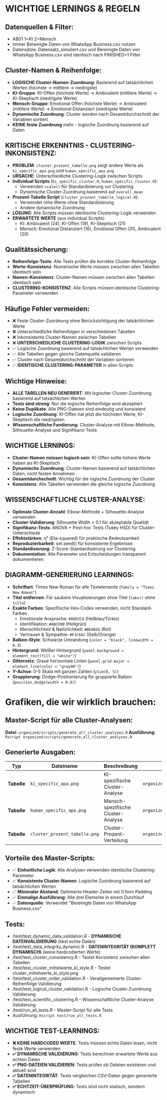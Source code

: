 # WICHTIGE LERNINGS & REGELN

## Datenquellen & Filter:
- AB01 1=KI 2=Mensch
- Immer Bereinigte Daten von WhatsApp Business.csv nutzen
- Datensätze: Datensatz_simuliert.csv und Bereinigte Daten von WhatsApp Business.csv sind identisch nach FINISHED=1 Filter

## Cluster-Namen & Reihenfolge:
- **LOGISCHE Cluster-Namen-Zuordnung**: Basierend auf tatsächlichen Werten (höchste → mittlere → niedrigste)
- **KI-Gruppe**: KI-Offen (höchste Werte) → Ambivalent (mittlere Werte) → KI-Skeptisch (niedrigste Werte)
- **Mensch-Gruppe**: Emotional Offen (höchste Werte) → Ambivalent (mittlere Werte) → Emotional Distanziert (niedrigste Werte)
- **Dynamische Zuordnung**: Cluster werden nach Gesamtdurchschnitt der Variablen sortiert
- **KEINE feste Zuordnung** mehr - logische Zuordnung basierend auf Daten

## KRITISCHE ERKENNTNIS - CLUSTERING-INKONSISTENZ:
- **PROBLEM**: `cluster_prozent_tabelle.png` zeigt andere Werte als `ki_specific_apa.png` und `human_specific_apa.png`
- **URSACHE**: Unterschiedliche Clustering-Logik zwischen Scripts
- **Individual Scripts** (`ki_specific_cluster.R`, `human_specific_cluster.R`):
  - Verwenden `scale()` für Standardisierung vor Clustering
  - Dynamische Cluster-Zuordnung basierend auf `overall_mean`
- **Prozent-Tabelle Script** (`cluster_prozent_tabelle_logical.R`):
  - Verwendet rohe Werte ohne Standardisierung
  - Andere dynamische Zuordnung
- **LÖSUNG**: Alle Scripts müssen identische Clustering-Logik verwenden
- **ERWARTETE WERTE** (aus individual Scripts):
  - KI: Ambivalent (24), KI-Offen (19), KI-Skeptisch (21)
  - Mensch: Emotional Distanziert (16), Emotional Offen (31), Ambivalent (20)

## Qualitätssicherung:
- **Reihenfolge-Tests**: Alle Tests prüfen die korrekte Cluster-Reihenfolge
- **Werte-Konsistenz**: Numerische Werte müssen zwischen allen Tabellen identisch sein
- **Namen-Konsistenz**: Cluster-Namen müssen zwischen allen Tabellen identisch sein
- **CLUSTERING-KONSISTENZ**: Alle Scripts müssen identische Clustering-Parameter verwenden

## Häufige Fehler vermeiden:
- ❌ Feste Cluster-Zuordnung ohne Berücksichtigung der tatsächlichen Werte
- ❌ Unterschiedliche Reihenfolgen in verschiedenen Tabellen
- ❌ Inkonsistente Cluster-Namen zwischen Tabellen
- ❌ **UNTERSCHIEDLICHE CLUSTERING-LOGIK** zwischen Scripts
- ✅ Logische Zuordnung basierend auf tatsächlichen Werten verwenden
- ✅ Alle Tabellen gegen gleiche Datenquelle validieren
- ✅ Cluster nach Gesamtdurchschnitt der Variablen sortieren
- ✅ **IDENTISCHE CLUSTERING-PARAMETER** in allen Scripts

## Wichtige Hinweise:
- **ALLE TABELLEN NEU GENERIERT**: Mit logischer Cluster-Zuordnung basierend auf tatsächlichen Werten
- **Tests sind streng**: Nur die logische Reihenfolge wird akzeptiert
- **Keine Duplikate**: Alle PNG-Dateien sind eindeutig und konsistent
- **Logische Zuordnung**: KI-Offen hat jetzt die höchsten Werte, KI-Skeptisch die niedrigsten
- **Wissenschaftliche Fundierung**: Cluster-Analyse mit Elbow-Methode, Silhouette-Analyse und Signifikanz-Tests

## WICHTIGE LERNINGS:
- **Cluster-Namen müssen logisch sein**: KI-Offen sollte höhere Werte haben als KI-Skeptisch
- **Dynamische Zuordnung**: Cluster-Namen basierend auf tatsächlichen Daten, nicht festen Annahmen
- **Gesamtdurchschnitt**: Wichtig für die logische Zuordnung der Cluster
- **Konsistenz**: Alle Tabellen verwenden die gleiche logische Zuordnung

## WISSENSCHAFTLICHE CLUSTER-ANALYSE:
- **Optimale Cluster-Anzahl**: Elbow-Methode + Silhouette-Analyse verwenden
- **Cluster-Validierung**: Silhouette Width > 0.1 für akzeptable Qualität
- **Signifikanz-Tests**: ANOVA + Post-hoc Tests (Tukey HSD) für Cluster-Unterschiede
- **Effektstärken**: η² (Eta-squared) für praktische Bedeutsamkeit
- **Reproduzierbarkeit**: set.seed() für konsistente Ergebnisse
- **Standardisierung**: Z-Score-Standardisierung vor Clustering
- **Dokumentation**: Alle Parameter und Entscheidungen transparent dokumentieren

## DIAGRAMM-GENERIERUNG LEARNINGS:
- **Schriftart**: Times New Roman für alle Textelemente (`family = "Times New Roman"`)
- **Titel entfernen**: Für saubere Visualisierungen ohne Titel (`labs()` ohne `title`)
- **Exakte Farben**: Spezifische Hex-Codes verwenden, nicht Standard-Farben
  - Emotionale Ansprache: `#8DD3C8` (Hellblau/Türkis)
  - Identifikation: `#ABCD9B` (Hellgrün)
  - Menschlichkeit & Natürlichkeit: `#BE4B5A` (Rot)
  - Vertrauen & Sympathie: `#F1C682` (Gelb/Orange)
- **Balken-Style**: Schwarze Umrandung (`color = "black", linewidth = 0.3`)
- **Hintergrund**: Weißer Hintergrund (`panel.background = element_rect(fill = "white")`)
- **Gitternetz**: Graue horizontale Linien (`panel.grid.major = element_line(color = "gray90")`)
- **Y-Achse**: 0-5 Skala mit ganzen Zahlen (`ylim(0, 5)`)
- **Gruppierung**: Dodge-Positionierung für gruppierte Balken (`position_dodge(width = 0.8)`) 




# Grafiken, die wir wirklich brauchen:

## Master-Script für alle Cluster-Analysen:
**Datei**: `organized/scripts/generate_all_cluster_analyses.R`
**Ausführung**: `Rscript organized/scripts/generate_all_cluster_analyses.R`

## Generierte Ausgaben:

| Typ | Dateiname | Beschreibung | Speicherort |
|-----|-----------|--------------|-------------|
| **Tabelle** | `ki_specific_apa.png` | KI-spezifische Cluster-Analyse | `organized/images/clustering/` |
| **Tabelle** | `human_specific_apa.png` | Mensch-spezifische Cluster-Analyse | `organized/images/clustering/` |
| **Tabelle** | `cluster_prozent_tabelle.png` | Cluster-Prozent-Verteilung | `organized/images/clustering/` |

## Vorteile des Master-Scripts:
- ✅ **Einheitliche Logik**: Alle Analysen verwenden identische Clustering-Parameter
- ✅ **Konsistente Cluster-Namen**: Logische Zuordnung basierend auf tatsächlichen Werten
- ✅ **Minimaler Abstand**: Optimierte Header-Zeilen mit 0.1mm Padding
- ✅ **Einmalige Ausführung**: Alle drei Elemente in einem Durchlauf
- ✅ **Datenquelle**: Verwendet "Bereinigte Daten von WhatsApp Business.csv"  


## Tests:
- /test/test_dynamic_data_validation.R - **DYNAMISCHE DATENVALIDIERUNG** (liest echte Daten)
- /test/test_data_integrity_dynamic.R - **DATENINTEGRITÄT (KOMPLETT DYNAMISCH)** (keine hardcodierten Werte)
- /test/test_cluster_consistency.R - Testet Konsistenz zwischen allen Tabellen
- /test/test_cluster_mittelwerte_ki_style.R - Testet cluster_mittelwerte_ki_style.png
- /test/test_cluster_order_validation.R - Verallgemeinerte Cluster-Reihenfolge Validierung
- /test/test_logical_cluster_validation.R - Logische Cluster-Zuordnung Validierung
- /test/test_scientific_clustering.R - Wissenschaftliche Cluster-Analyse Validierung
- /test/run_all_tests.R - Master-Script für alle Tests
- Ausführung: `Rscript test/run_all_tests.R`

## WICHTIGE TEST-LEARNINGS:
- **❌ KEINE HARDCODED WERTE**: Tests müssen echte Daten lesen, nicht feste Werte verwenden
- **✅ DYNAMISCHE VALIDIERUNG**: Tests berechnen erwartete Werte aus echten Daten
- **✅ PNG-DATEIEN VALIDIEREN**: Tests prüfen ob Dateien existieren und aktuell sind
- **✅ DATENINTEGRITÄT**: Tests vergleichen CSV-Daten gegen generierte Tabellen
- **✅ ECHTZEIT-ÜBERPRÜFUNG**: Tests sind nicht statisch, sondern dynamisch
